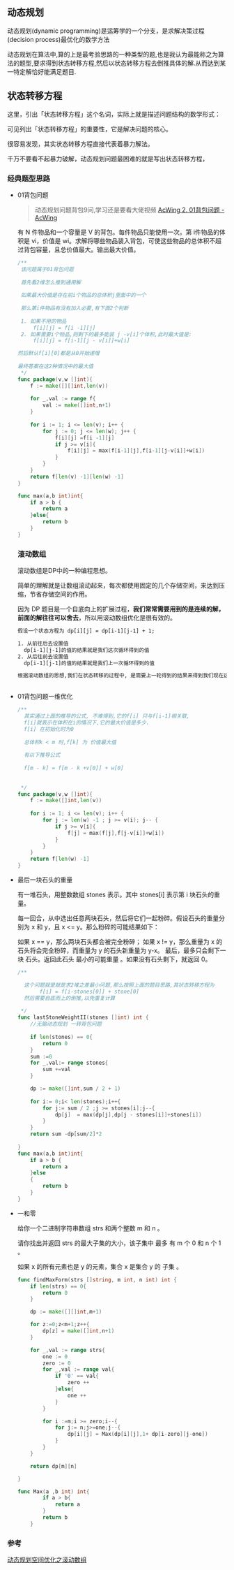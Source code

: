 ## 动态规划

动态规划(dynamic programming)是运筹学的一个分支，是求解决策过程(decision process)最优化的数学方法

动态规划在算法中,算的上是最考验思路的一种类型的题,也是我认为最能称之为算法的题型,要求得到状态转移方程,然后以状态转移方程去倒推具体的解.从而达到某一特定解恰好能满足题目.

## 状态转移方程

这里，引出「状态转移方程」这个名词，实际上就是描述问题结构的数学形式：

可见列出「状态转移方程」的重要性，它是解决问题的核心。

很容易发现，其实状态转移方程直接代表着暴力解法。

千万不要看不起暴力破解，动态规划问题最困难的就是写出状态转移方程，

 ### 经典题型思路

 - 01背包问题

   > 动态规划问题背包9问,学习还是要看大佬视频  [AcWing 2. 01背包问题 - AcWing](https://www.acwing.com/video/214/)

    有 N 件物品和一个容量是 V 的背包。每件物品只能使用一次。第 i件物品的体积是 vi，价值是 wi。求解将哪些物品装入背包，可使这些物品的总体积不超过背包容量，且总价值最大。输出最大价值。 

   ```go
   /**
    该问题属于01背包问题
    
    首先看2维怎么推到通用解
    
    如果最大价值是存在前i个物品的总体积j里面中的一个
    
    那么第i件物品有没有加入必要,有下面2个判断
    
    1. 如果不用的物品
    	f[i][j] = f[i -1][j]
    2. 如果需要i个物品,则剩下的最多能装 j -v[i]个体积,此时最大值是: 
    	f[i][j] = f[i-1][j - v[i]]+w[i]
   
   然后默认f[i][0]都是从0开始递增
    	
   最终答案在这2种情况中的最大值
    */
   func package(v,w []int){
       f := make([][]int,len(v))
       
       for _,val := range f{
           val := make([]int,n+1)
       }
       
       for i := 1; i <= len(v); i++ {
           for j := 0; j <= len(w); j++ {
               f[i][j] =f[i -1][j]
               if j >= v[i]{
                   f[i][j] = max(f[i-1][j],f[i-1][j-v[i]]+w[i])
               }
           }
       }
       return f[len(v) -1][len(w) -1]
   }
   
   func max(a,b int)int{
       if a > b {
           return a
       }else{
           return b
       }
   }
   ```

   ### 滚动数组

   滚动数组是DP中的一种编程思想。

   简单的理解就是让数组滚动起来，每次都使用固定的几个存储空间，来达到压缩，节省存储空间的作用。

   因为 DP 题目是一个自底向上的扩展过程，**我们常常需要用到的是连续的解，前面的解往往可以舍去**，所以用滚动数组优化是很有效的。

   

   ```xml
   假设一个状态方程为 dp[i][j] = dp[i-1][j-1] + 1;
   
   1. 从前往后去设置值
     dp[i-1][j-1]的值的结果就是我们这次循环得到的值
   2. 从后往前去设置值
     dp[i-1][j-1]的值的结果就是我们上一次循环得到的值
   
   根据滚动数组的思想,我们在状态转移的过程中, 是需要上一轮得到的结果来得到我们现在这一轮的值的结果,这样在每次循环的时候, 上一轮的结果不会被覆盖重新计算
    
   ```

   

   

- 01背包问题一维优化

  ```go
  /**
    其实通过上面的推导的公式, 不难得到,它的f[i] 只与f[i-1]相关联,
    f[i]就表示在体积在i的情况下,它的最大价值是多少. 
    f[i] 在初始化时为0
    
    总体积k < m 时,f[k] 为 价值最大值
    
    有以下推导公式
    
    f[m - k] = f[m - k +v[0]] + w[0] 
    	
    
   */
  func package(v,w []int){
      f := make([]int,len(v))
      
      for i := 1; i <= len(v); i++ {
          for j := len(w) -1 ; j >= v(i); j-- {
              if j >= v[i]{
                  f[j] = max(f[j],f[j-v[i]]+w[i])
              }
          }
      }
      return f[len(w) -1]
  }
  
  ```

- 最后一块石头的重量

   有一堆石头，用整数数组 stones 表示。其中 stones[i] 表示第 i 块石头的重量。

  每一回合，从中选出任意两块石头，然后将它们一起粉碎。假设石头的重量分别为 x 和 y，且 x <= y。那么粉碎的可能结果如下：

  如果 x == y，那么两块石头都会被完全粉碎； 如果 x != y，那么重量为 x 的石头将会完全粉碎，而重量为 y 的石头新重量为 y-x。 最后，最多只会剩下一块 石头。返回此石头 最小的可能重量 。如果没有石头剩下，就返回 0。

  ```go
  /**
  
    这个问题就是就是求2堆之差最小问题,那么按照上面的题目思路,其状态转移方程为
  		 f[i] = f[i-stones[0]] + stone[0]
    然后需要自底而上的倒推,以免重复计算
    
   */
  func lastStoneWeightII(stones []int) int {
      //无脑动态规划 一转背包问题
      
      if len(stones) == 0{
          return 0
      }
      sum :=0
      for _,val:= range stones{
          sum +=val
      }
  
      dp := make([]int,sum / 2 + 1)
      
      for i:= 0;i< len(stones);i++{
          for j:= sum / 2 ;j >= stones[i];j--{
              dp[j]  = max(dp[j],dp[j - stones[i]]+stones[i]) 
          }
      }
      return sum -dp[sum/2]*2
      
  }
  func max(a,b int)int{
      if a > b {
          return a
      }else
      {
          return b
      }
  }
  ```

- 一和零

  给你一个二进制字符串数组 strs 和两个整数 m 和 n 。

  请你找出并返回 strs 的最大子集的大小，该子集中 最多 有 m 个 0 和 n 个 1 。

  如果 x 的所有元素也是 y 的元素，集合 x 是集合 y 的 子集 。

  ```go
  func findMaxForm(strs []string, m int, n int) int {
      if len(strs) == 0{
          return 0
      }
  
      dp := make([][]int,m+1)
  
      for z:=0;z<m+1;z++{
          dp[z] = make([]int,n+1)
      }
  
      for _,val := range strs{
          one := 0
          zero := 0
          for _,val := range val{
              if '0' == val{
                  zero ++
              }else{
                  one ++
              }
          }
  
          for i :=m;i >= zero;i--{
              for j:= n;j>=one;j--{
                  dp[i][j] = Max(dp[i][j],1+ dp[i-zero][j-one])
              }
          } 
      }
  
      return dp[m][n]
  
  }
  
  func Max(a ,b int) int{
          if a > b{
              return a
          }
          return b
      }
  ```

  

### 参考

 [动态规划空间优化之滚动数组](https://blog.csdn.net/qq_36378681/article/details/98657014)
